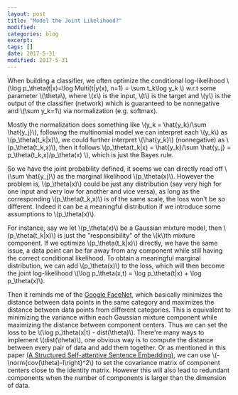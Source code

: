 ```yaml
---	
layout: post	
title: "Model the Joint Likelihood?"	
modified:	
categories: blog	
excerpt:	
tags: []	
date: 2017-5-31	
modified: 2017-5-31	
---	
```

	
When building a classifier, we often optimize the conditional log-likelihood \\(\log p_\theta(t\|x)=\log Multi(t\|y(x), n=1) = \sum t_k\log y_k \\) w.r.t some parameter \\(\theta\\), where \\(x\\) is the input, \\(t\\) is the target and \\(y\\) is the output of the classifier (network) which is guaranteed to be nonnegative and \\(\sum y_k=1\\) via normalization (e.g. softmax).	
	
Mostly the normalization does something like \\(y_k = \hat{y_k}/\sum \hat{y_j}\\), following the multinomial model we can interpret each \\(y_k\\) as \\(p_\theta(t_k\|x)\\), we could further interpret \\(\hat{y_k}\\) (nonnegative) as \\(p_\theta(t_k,x)\\), then it follows \\(p_\theta(t_k\|x) = \hat{y_k}/\sum \hat{y_j} = p_\theta(t_k,x)/p_\theta(x) \\), which is just the Bayes rule.	
	
So we have the joint probability defined, it seems we can directly read off \\(\sum \hat{y_j}\\) as the marginal likelihood \\(p_\theta(x)\\). However the problem is, \\(p_\theta(x)\\) could be just any distribution (say very high for one input and very low for another and vice versa), as long as the corresponding \\(p_\theta(t_k,x)\\) is of the same scale, the loss won't be so different. Indeed it can be a meaningful distribution if we introduce some assumptions to \\(p_\theta(x)\\).

For instance, say we let \\(p_\theta(x)\\) be a Gaussian mixture model, then \\(p_\theta(t_k\|x)\\) is just the "responsibility" of the \\(k\\)th mixture component. If we optimize \\(p_\theta(t_k\|x)\\) directly, we have the same issue, a data point can be far away from any component while still having the correct conditional likelihood. To obtain a meaningful marginal distribution, we can add \\(p_\theta(x)\\) to the loss, which will then become the joint log-likelihood \\(\log p_\theta(x,t) = \log p_\theta(t\|x) + \log p_\theta(x)\\).

Then it reminds me of the [Google FaceNet](https://www.cv-foundation.org/openaccess/content_cvpr_2015/ext/1A_089_ext.pdf), which basically minimizes the distance between data points in the same category and maximizes the distance between data points from different categories. This is equivalent to minimizing the variance within each Gaussian mixture component while maximizing the distance between component centers. Thus we can set the loss to be \\(\log p_\theta(x\|t) - dist(\theta)\\). There're many ways to implement \\(dist(\theta)\\), one obvious way is to compute the distance between every pair of data and add them together. Or as mentioned in this paper [(A Structured Self-attentive Sentence Embedding)](https://arxiv.org/pdf/1703.03130.pdf), we can use \\(-\norm{cov(\theta)-I\right}^2\\) to set the covariance matrix of component centers close to the identity matrix. However this will also lead to redundant components when the number of components is larger than the dimension of data.
